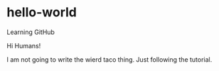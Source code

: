 # hello-world
Learning GitHub

Hi Humans!

I am not going to write the wierd taco thing. Just following the tutorial.
